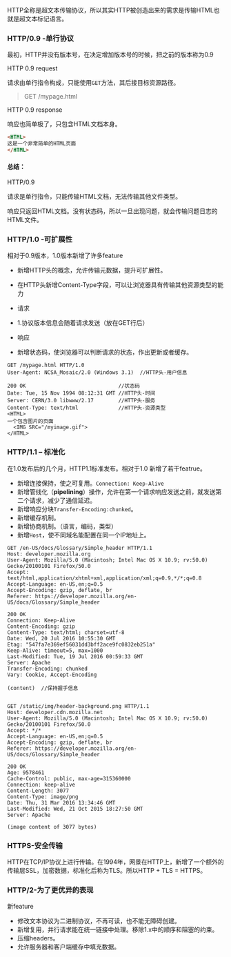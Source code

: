 HTTP全称是超文本传输协议，所以其实HTTP被创造出来的需求是传输HTML也就是超文本标记语言。

### HTTP/0.9 -单行协议

最初，HTTP并没有版本号，在决定增加版本号的时候，把之前的版本称为0.9

HTTP 0.9 request

请求由单行指令构成，只能使用`GET`方法，其后接目标资源路径。

> GET /mypage.html

HTTP 0.9 response

响应也简单极了，只包含HTML文档本身。

```html
<HTML>
这是一个非常简单的HTML页面
</HTML>
```

#### 总结：

HTTP/0.9

请求是单行指令，只能传输HTML文档，无法传输其他文件类型。

响应只返回HTML文档。没有状态码，所以一旦出现问题，就会传输问题日志的HTML文件。

### HTTP/1.0 -可扩展性

相对于0.9版本，1.0版本新增了许多feature

+ 新增HTTP头的概念，允许传输元数据，提升可扩展性。
+ 在HTTP头新增Content-Type字段，可以让浏览器具有传输其他资源类型的能力

+ 请求
+ 1.协议版本信息会随着请求发送（放在GET行后）
+ 响应
+ 新增状态码，使浏览器可以判断请求的状态，作出更新或者缓存。

```http
GET /mypage.html HTTP/1.0
User-Agent: NCSA_Mosaic/2.0 (Windows 3.1)  //HTTP头-用户信息

200 OK                              //状态码
Date: Tue, 15 Nov 1994 08:12:31 GMT //HTTP头-时间
Server: CERN/3.0 libwww/2.17        //HTTP头-服务
Content-Type: text/html             //HTTP头-资源类型
<HTML> 
一个包含图片的页面
  <IMG SRC="/myimage.gif">
</HTML>
```

### HTTP/1.1 – 标准化

在1.0发布后的几个月，HTTP1.1标准发布。相对于1.0 新增了若干featrue。

+ 新增连接保持，使之可复用。`Connection: Keep-Alive`
+ 新增管线化（**pipelining**）操作，允许在第一个请求响应发送之前，就发送第二个请求，减少了通信延迟。
+ 新增响应分块`Transfer-Encoding:chunked`。
+ 新增缓存机制。
+ 新增协商机制。（语言，编码，类型）
+ 新增`Host`，使不同域名能配置在同一个IP地址上。

```http
GET /en-US/docs/Glossary/Simple_header HTTP/1.1
Host: developer.mozilla.org
User-Agent: Mozilla/5.0 (Macintosh; Intel Mac OS X 10.9; rv:50.0) Gecko/20100101 Firefox/50.0
Accept: text/html,application/xhtml+xml,application/xml;q=0.9,*/*;q=0.8
Accept-Language: en-US,en;q=0.5
Accept-Encoding: gzip, deflate, br
Referer: https://developer.mozilla.org/en-US/docs/Glossary/Simple_header

200 OK
Connection: Keep-Alive
Content-Encoding: gzip
Content-Type: text/html; charset=utf-8
Date: Wed, 20 Jul 2016 10:55:30 GMT
Etag: "547fa7e369ef56031dd3bff2ace9fc0832eb251a"
Keep-Alive: timeout=5, max=1000
Last-Modified: Tue, 19 Jul 2016 00:59:33 GMT
Server: Apache
Transfer-Encoding: chunked
Vary: Cookie, Accept-Encoding

(content)  //保持握手信息


GET /static/img/header-background.png HTTP/1.1
Host: developer.cdn.mozilla.net
User-Agent: Mozilla/5.0 (Macintosh; Intel Mac OS X 10.9; rv:50.0) Gecko/20100101 Firefox/50.0
Accept: */*
Accept-Language: en-US,en;q=0.5
Accept-Encoding: gzip, deflate, br
Referer: https://developer.mozilla.org/en-US/docs/Glossary/Simple_header

200 OK
Age: 9578461
Cache-Control: public, max-age=315360000
Connection: keep-alive
Content-Length: 3077
Content-Type: image/png
Date: Thu, 31 Mar 2016 13:34:46 GMT
Last-Modified: Wed, 21 Oct 2015 18:27:50 GMT
Server: Apache

(image content of 3077 bytes)
```

### HTTPS-安全传输

HTTP在TCP/IP协议上进行传输。在1994年，网景在HTTP上，新增了一个额外的传输层SSL，加密数据，标准化后称为TLS。所以HTTP + TLS = HTTPS。

### HTTP/2-为了更优异的表现

新feature

+ 修改文本协议为二进制协议，不再可读，也不能无障碍创建。
+ 新增复用，并行请求能在统一链接中处理。移除1.x中的顺序和阻塞的约束。
+ 压缩headers。
+ 允许服务器和客户端缓存中填充数据。


